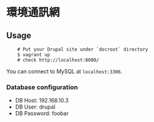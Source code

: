 
環境通訊網
==========

Usage
-----

        # Put your Drupal site under `docroot` directory
        $ vagrant up
        # check http://localhost:8080/

You can connect to MySQL at `localhost:3306`.

### Database configuration

* DB Host: 192.168.10.3
* DB User: drupal
* DB Password: foobar
